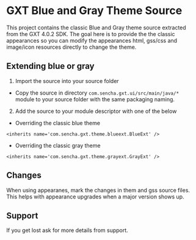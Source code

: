 # GXT Blue and Gray Theme Source
This project contains the classic Blue and Gray theme source extracted from the GXT 4.0.2 SDK. 
The goal here is to provide the the classic appearances so you can modify the appearances html, gss/css and image/icon resources directly to change the theme. 

## Extending blue or gray

1. Import the source into your source folder
 - Copy the source in directory `com.sencha.gxt.ui/src/main/java/*` module to your source folder with the same packaging naming. 
 
2. Add the source to your module descriptor with one of the below 

* Overriding the classic blue theme
```
<inherits name='com.sencha.gxt.theme.blueext.BlueExt' />
```


* Overriding the classic gray theme
```
<inherits name='com.sencha.gxt.theme.grayext.GrayExt' />
```

## Changes
When using appearanes, mark the changes in them and gss source files.
This helps with appearance upgrades when a major version shows up. 


## Support
If you get lost ask for more details from support. 
